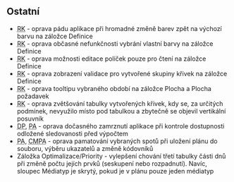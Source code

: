 ﻿---
categories: [fenix]
layout: fenix
---
## Ostatní
<ul>
	<li><abbr title="Reachové křivky">RK</abbr> - oprava pádu aplikace při hromadné změně barev zpět na výchozí barvu na záložce Definice</li>
	<li><abbr title="Reachové křivky">RK</abbr> - oprava občasné nefunkčnosti vybrání vlastní barvy na záložce Definice</li>
	<li><abbr title="Reachové křivky">RK</abbr> - oprava možnosti editace políček pouze pro čtení na záložce Definice</li>
	<li><abbr title="Reachové křivky">RK</abbr> - oprava zobrazení validace pro vytvořené skupiny křivek na záložce Definice</li>
	<li><abbr title="Reachové křivky">RK</abbr> - oprava tooltipu vybraného období na záložce Plocha a Plocha požadavek</li>
	<li><abbr title="Reachové křivky">RK</abbr> - oprava zvětšování tabulky vytvořených křivek, kdy se, za určitých podmínek, nevyužilo místo pod tabulkou a zbytečně se objevil vertikální posuvník</li>
	<li><abbr title="Detailní plán">DP</abbr>, <abbr title="Postanalýza">PA</abbr> - oprava dočasného zamrznutí aplikace při kontrole dostupnosti odložené sledovanosti před výpočtem</li>
	<li><abbr title="Postanalýza">PA</abbr>, <abbr title="Crossmediální postanalýza">CMPA</abbr> - oprava pamatování vybraných spotů při uložení plánu do souboru, výběru ukazatelů a změně kódovníků</li>
	<li>Záložka Optimalizace/Priority - vylepšení chování třetí tabulky části dnů při změně počtu jejích prvků (seskupení nebo rozpadnutí). Navíc, sloupec Médiatyp je skrytý, pokud je v plánu pouze jeden médiatyp</li>
</ul>
